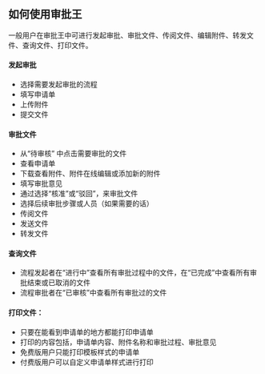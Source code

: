 ## 如何使用审批王
一般用户在审批王中可进行发起审批、审批文件、传阅文件、编辑附件、转发文件、查询文件、打印文件。

#### 发起审批
 - 选择需要发起审批的流程
 - 填写申请单
 - 上传附件
 - 提交文件

#### 审批文件
 - 从“待审核” 中点击需要审批的文件
 - 查看申请单
 - 下载查看附件、附件在线编辑或添加新的附件
 - 填写审批意见
 - 通过选择“核准”或“驳回”，来审批文件
 - 选择后续审批步骤或人员（如果需要的话）
 - 传阅文件
 - 发送文件
 - 转发文件
 
#### 查询文件
 - 流程发起者在“进行中”查看所有审批过程中的文件，在“已完成”中查看所有审批结束或已取消的文件
 - 流程审批者在“已审核”中查看所有审批过的文件

#### 打印文件：  
 - 只要在能看到申请单的地方都能打印申请单
 - 打印的内容包括，申请单内容、附件名称和审批过程、审批意见
 - 免费版用户只能打印模板样式的申请单
 - 付费版用户可以自定义申请单样式进行打印
